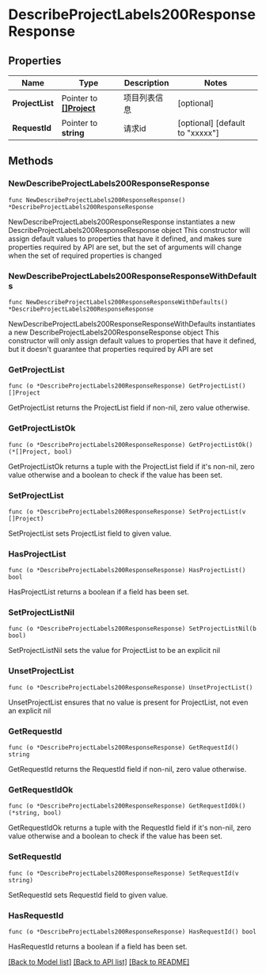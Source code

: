 # DescribeProjectLabels200ResponseResponse

## Properties

Name | Type | Description | Notes
------------ | ------------- | ------------- | -------------
**ProjectList** | Pointer to [**[]Project**](Project.md) | 项目列表信息 | [optional] 
**RequestId** | Pointer to **string** | 请求id | [optional] [default to "xxxxx"]

## Methods

### NewDescribeProjectLabels200ResponseResponse

`func NewDescribeProjectLabels200ResponseResponse() *DescribeProjectLabels200ResponseResponse`

NewDescribeProjectLabels200ResponseResponse instantiates a new DescribeProjectLabels200ResponseResponse object
This constructor will assign default values to properties that have it defined,
and makes sure properties required by API are set, but the set of arguments
will change when the set of required properties is changed

### NewDescribeProjectLabels200ResponseResponseWithDefaults

`func NewDescribeProjectLabels200ResponseResponseWithDefaults() *DescribeProjectLabels200ResponseResponse`

NewDescribeProjectLabels200ResponseResponseWithDefaults instantiates a new DescribeProjectLabels200ResponseResponse object
This constructor will only assign default values to properties that have it defined,
but it doesn't guarantee that properties required by API are set

### GetProjectList

`func (o *DescribeProjectLabels200ResponseResponse) GetProjectList() []Project`

GetProjectList returns the ProjectList field if non-nil, zero value otherwise.

### GetProjectListOk

`func (o *DescribeProjectLabels200ResponseResponse) GetProjectListOk() (*[]Project, bool)`

GetProjectListOk returns a tuple with the ProjectList field if it's non-nil, zero value otherwise
and a boolean to check if the value has been set.

### SetProjectList

`func (o *DescribeProjectLabels200ResponseResponse) SetProjectList(v []Project)`

SetProjectList sets ProjectList field to given value.

### HasProjectList

`func (o *DescribeProjectLabels200ResponseResponse) HasProjectList() bool`

HasProjectList returns a boolean if a field has been set.

### SetProjectListNil

`func (o *DescribeProjectLabels200ResponseResponse) SetProjectListNil(b bool)`

 SetProjectListNil sets the value for ProjectList to be an explicit nil

### UnsetProjectList
`func (o *DescribeProjectLabels200ResponseResponse) UnsetProjectList()`

UnsetProjectList ensures that no value is present for ProjectList, not even an explicit nil
### GetRequestId

`func (o *DescribeProjectLabels200ResponseResponse) GetRequestId() string`

GetRequestId returns the RequestId field if non-nil, zero value otherwise.

### GetRequestIdOk

`func (o *DescribeProjectLabels200ResponseResponse) GetRequestIdOk() (*string, bool)`

GetRequestIdOk returns a tuple with the RequestId field if it's non-nil, zero value otherwise
and a boolean to check if the value has been set.

### SetRequestId

`func (o *DescribeProjectLabels200ResponseResponse) SetRequestId(v string)`

SetRequestId sets RequestId field to given value.

### HasRequestId

`func (o *DescribeProjectLabels200ResponseResponse) HasRequestId() bool`

HasRequestId returns a boolean if a field has been set.


[[Back to Model list]](../README.md#documentation-for-models) [[Back to API list]](../README.md#documentation-for-api-endpoints) [[Back to README]](../README.md)


